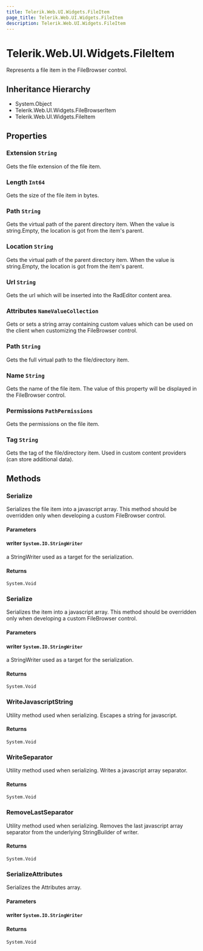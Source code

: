 ```yaml
---
title: Telerik.Web.UI.Widgets.FileItem
page_title: Telerik.Web.UI.Widgets.FileItem
description: Telerik.Web.UI.Widgets.FileItem
---
```


# Telerik.Web.UI.Widgets.FileItem

Represents a file item in the FileBrowser control.

## Inheritance Hierarchy

* System.Object
* Telerik.Web.UI.Widgets.FileBrowserItem
* Telerik.Web.UI.Widgets.FileItem

## Properties

###  Extension `String`

Gets the file extension of the file item.

###  Length `Int64`

Gets the size of the file item in bytes.

###  Path `String`

Gets the virtual path of the parent directory item. When the value is string.Empty, the location is got
            from the item's parent.

###  Location `String`

Gets the virtual path of the parent directory item. When the value is string.Empty, the location is got
            from the item's parent.

###  Url `String`

Gets the url which will be inserted into the RadEditor content area.

###  Attributes `NameValueCollection`

Gets or sets a string array containing custom values which can be used on the client when 
            customizing the FileBrowser control.

###  Path `String`

Gets the full virtual path to the file/directory item.

###  Name `String`

Gets the name of the file item. The value of this property will be displayed in the FileBrowser control.

###  Permissions `PathPermissions`

Gets the permissions on the file item.

###  Tag `String`

Gets the tag of the file/directory item. Used in custom content providers (can store additional data).

## Methods

###  Serialize

Serializes the file item into a javascript array. This method should be overridden only when developing 
            a custom FileBrowser control.

#### Parameters

#### writer `System.IO.StringWriter`

a StringWriter used as a target for the serialization.

#### Returns

`System.Void` 

###  Serialize

Serializes the item into a javascript array. This method should be overridden only when developing 
            a custom FileBrowser control.

#### Parameters

#### writer `System.IO.StringWriter`

a StringWriter used as a target for the serialization.

#### Returns

`System.Void` 

###  WriteJavascriptString

Utility method used when serializing. Escapes a string for javascript.

#### Returns

`System.Void` 

###  WriteSeparator

Utility method used when serializing. Writes a javascript array separator.

#### Returns

`System.Void` 

###  RemoveLastSeparator

Utility method used when serializing. Removes the last javascript array separator from the underlying
            StringBuilder of writer.

#### Returns

`System.Void` 

###  SerializeAttributes

Serializes the Attributes array.

#### Parameters

#### writer `System.IO.StringWriter`

#### Returns

`System.Void` 

